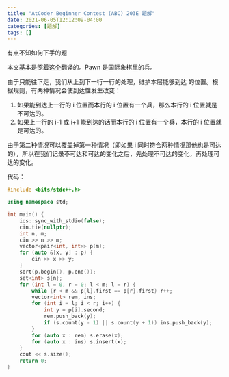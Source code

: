 ```yaml
---
title: "AtCoder Beginner Contest (ABC) 203E 题解"
date: 2021-06-05T12:12:09-04:00
categories: [题解]
tags: []
---
```

有点不知如何下手的题


本文基本是照着[这个](https://atcoder.jp/contests/abc203/editorial/1998)翻译的。Pawn 是国际象棋里的兵。

由于只能往下走，我们从上到下一行一行的处理，维护本层能够到达 的位置。根据规则，有两种情况会使到达性发生改变：
1. 如果能到达上一行的 i 位置而本行的 i 位置有一个兵，那么本行的 i 位置就是不可达的。
2. 如果上一行的 i-1 或 i+1 能到达的话而本行的 i 位置有一个兵，本行的 i 位置就是可达的。

由于第二种情况可以覆盖掉第一种情况（即如果 i 同时符合两种情况那他也是可达的），所以在我们记录不可达和可达的变化之后，先处理不可达的变化，再处理可达的变化。

代码：

```cpp
#include <bits/stdc++.h>

using namespace std;

int main() {
    ios::sync_with_stdio(false);
    cin.tie(nullptr);
    int n, m;
    cin >> n >> m;
    vector<pair<int, int>> p(m);
    for (auto &[x, y] : p) {
        cin >> x >> y;
    }
    sort(p.begin(), p.end());
    set<int> s{n};
    for (int l = 0, r = 0; l < m; l = r) {
        while (r < m && p[l].first == p[r].first) r++;
        vector<int> rem, ins;
        for (int i = l; i < r; i++) {
            int y = p[i].second;
            rem.push_back(y);
            if (s.count(y - 1) || s.count(y + 1)) ins.push_back(y);
        }
        for (auto x : rem) s.erase(x);
        for (auto x : ins) s.insert(x);
    }
    cout << s.size();
    return 0;
}
```

